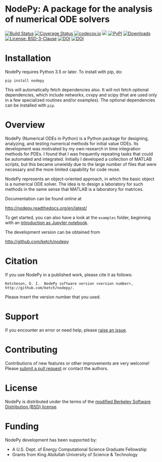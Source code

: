 # NodePy: A package for the analysis of numerical ODE solvers

[![Build Status](https://travis-ci.com/ketch/nodepy.png)](https://travis-ci.com/ketch/nodepy)
[![Coverage Status](https://coveralls.io/repos/github/ketch/nodepy/badge.svg?branch=master)](https://coveralls.io/github/ketch/nodepy?branch=master)
[![codecov.io](https://codecov.io/github/ketch/nodepy/coverage.svg?branch=master)](https://codecov.io/github/ketch/nodepy?branch=master)
[![](https://readthedocs.org/projects/nodepy/badge)](https://readthedocs.org/projects/nodepy/)
<a href="https://pypi.org/project/nodepy/"><img alt="PyPI" src="https://img.shields.io/pypi/v/nodepy"></a>
<a href="https://pepy.tech/project/nodepy"><img alt="Downloads" src="https://pepy.tech/badge/nodepy"></a>
[![License: BSD-3-Clause](https://img.shields.io/badge/License-BSD%203--Clause-success.svg)](https://opensource.org/licenses/BSD-3-Clause)
[![DOI](https://zenodo.org/badge/DOI/10.5281/zenodo.4275157.svg)](https://doi.org/10.5281/zenodo.4275157)
[![DOI](https://joss.theoj.org/papers/10.21105/joss.02515/status.svg)](https://doi.org/10.21105/joss.02515)


# Installation
NodePy requires Python 3.5 or later.  To install with pip, do:

    pip install nodepy

This will automatically fetch dependencies also.  It will not fetch
optional dependencies, which include networkx, cvxpy and scipy (that are used
only in a few specialized routines and/or examples).  The optional dependencies
can be installed with `pip`.

# Overview

NodePy (Numerical ODEs in Python) is a Python package for designing, analyzing,
and testing numerical methods for initial value ODEs. Its development was
motivated by my own research in time integration methods for PDEs. I found that
I was frequently repeating tasks that could be automated and integrated.
Initially I developed a collection of MATLAB scripts, but this became unwieldy
due to the large number of files that were necessary and the more limited
capability for code reuse.

NodePy represents an object-oriented approach, in which the basic object is a
numerical ODE solver. The idea is to design a laboratory for such methods in
the same sense that MATLAB is a laboratory for matrices.

Documentation can be found online at

http://nodepy.readthedocs.org/en/latest/

To get started, you can also have a look at the `examples` folder,
beginning with an [introduction as Jupyter notebook](examples/Introduction%20to%20NodePy.ipynb).

The development version can be obtained from

http://github.com/ketch/nodepy

# Citation

If you use NodePy in a published work, please cite it as follows:

    Ketcheson, D. I.  NodePy software version <version number>,
    http://github.com/ketch/nodepy/.

Please insert the version number that you used.

# Support

If you encounter an error or need help, please [raise an issue](https://github.com/ketch/nodepy/issues).

# Contributing

Contributions of new features or other improvements are very welcome!  Please
[submit a pull request](https://github.com/ketch/nodepy/pulls) or contact the authors.

# License

NodePy is distributed under the terms of the [modified Berkeley Software
Distribution (BSD) license](LICENSE.txt).


# Funding

NodePy development has been supported by:

* A U.S. Dept. of Energy Computational Science Graduate Fellowship
* Grants from King Abdullah University of Science & Technology


